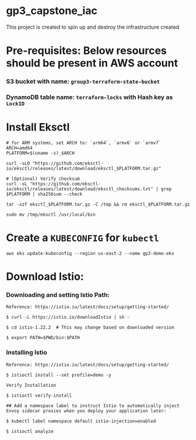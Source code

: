 # gp3_capstone_iac
This project is created to spin up and destroy the infrastructure created 


# Pre-requisites: Below resources should be present in AWS account
### S3 bucket with name: ```group3-terraform-state-bucket```
### DynamoDB table name: ```terraform-locks``` with Hash key as ```LockID```


# Install Eksctl

```
# for ARM systems, set ARCH to: `arm64`, `armv6` or `armv7`
ARCH=amd64
PLATFORM=$(uname -s)_$ARCH

curl -sLO "https://github.com/eksctl-io/eksctl/releases/latest/download/eksctl_$PLATFORM.tar.gz"

# (Optional) Verify checksum
curl -sL "https://github.com/eksctl-io/eksctl/releases/latest/download/eksctl_checksums.txt" | grep $PLATFORM | sha256sum --check

tar -xzf eksctl_$PLATFORM.tar.gz -C /tmp && rm eksctl_$PLATFORM.tar.gz

sudo mv /tmp/eksctl /usr/local/bin

```

# Create a ```KUBECONFIG``` for ```kubectl```

```aws eks update-kubeconfig --region us-east-2 --name gp3-demo-eks```


# Download Istio:

### Downloading and setting Istio Path:
```
Reference: https://istio.io/latest/docs/setup/getting-started/

$ curl -L https://istio.io/downloadIstio | sh -

$ cd istio-1.22.2  # This may change based on downloaded version

$ export PATH=$PWD/bin:$PATH

```

### Installing Istio

```
Reference: https://istio.io/latest/docs/setup/getting-started/

$ istioctl install --set profile=demo -y

Verify Installation

$ istioctl verify-install

## Add a namespace label to instruct Istio to automatically inject Envoy sidecar proxies when you deploy your application later:

$ kubectl label namespace default istio-injection=enabled

$ istioctl analyze

```